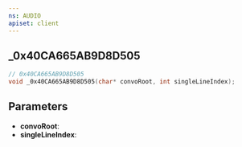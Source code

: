 ```yaml
---
ns: AUDIO
apiset: client
---
```

## _0x40CA665AB9D8D505

```c
// 0x40CA665AB9D8D505
void _0x40CA665AB9D8D505(char* convoRoot, int singleLineIndex);
```


## Parameters
* **convoRoot**:
* **singleLineIndex**: